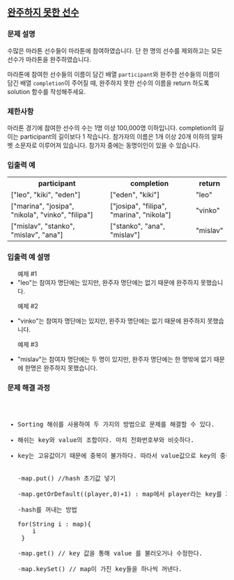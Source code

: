 
## <a href="https://school.programmers.co.kr/learn/courses/30/lessons/42576">완주하지 못한 선수</a>

### 문제 설명
<p>수많은 마라톤 선수들이 마라톤에 참여하였습니다. 단 한 명의 선수를 제외하고는 모든 선수가 마라톤을 완주하였습니다.

마라톤에 참여한 선수들의 이름이 담긴 배열 <code>participant</code>와 완주한 선수들의 이름이 담긴 배열 <code>completion</code>이 주어질 때, 완주하지 못한 선수의 이름을 return 하도록 solution 함수를 작성해주세요.</p>

 ### 제한사항
<p>마라톤 경기에 참여한 선수의 수는 1명 이상 100,000명 이하입니다.
completion의 길이는 participant의 길이보다 1 작습니다.
참가자의 이름은 1개 이상 20개 이하의 알파벳 소문자로 이루어져 있습니다.
참가자 중에는 동명이인이 있을 수 있습니다.
</p>

### 입출력 예
  <table>
<th>participant</th>	
    <th>completion</th>	
    <th>return</th>
<tr>
    <td>["leo", "kiki", "eden"]</td>
  <td>["eden", "kiki"]</td>	
  <td>"leo"</td>
</tr>
    <tr>
<td>["marina", "josipa", "nikola", "vinko", "filipa"]</td> 
    <td>["josipa", "filipa", "marina", "nikola"]</td>	
      <td>"vinko"</td>
    </tr>
      <tr>
<td>["mislav", "stanko", "mislav", "ana"]</td>	
        <td>["stanko", "ana", "mislav"]</td>	
        <td>"mislav"</td>
</tr>
  </table>
  
### 입출력 예 설명
<ul>
예제 #1
<li>"leo"는 참여자 명단에는 있지만, 완주자 명단에는 없기 때문에 완주하지 못했습니다.</li>

예제 #2
<li>"vinko"는 참여자 명단에는 있지만, 완주자 명단에는 없기 때문에 완주하지 못했습니다.</li>

예제 #3
<li>"mislav"는 참여자 명단에는 두 명이 있지만, 완주자 명단에는 한 명밖에 없기 때문에 한명은 완주하지 못했습니다.</li>
</ul>

### 문제 해결 과정
<pre>
<ul>
 <li>Sorting 해쉬를 사용하여 두 가지의 방법으로 문제를 해결할 수 있다.</li>
<li>해쉬는 key와 value의 조합이다. 마치 전화번호부와 비슷하다.</li>
<li>key는 고유값이기 때문에 중복이 불가하다. 따라서 value값으로 key의 중복을 처리한다.</li>

-map.put() //hash 초기값 넣기

-map.getOrDefault((player,0)+1) : map에서 player라는 key를 가진 값을 가져와달라. 이전에 없었다면 value를 0으로 하고 거기에 1을 더해 1로 set을 하고 이전에 있었다면 player의 값을 가져와서 value+1이니까 2가 된다.

-hash를 꺼내는 방법

for(String i : map){
    i
 }

-map.get() // key 값을 통해 value 를 불러오거나 수정한다. 

-map.keySet() // map이 가진 key들을 하나씩 꺼낸다.
</pre>
